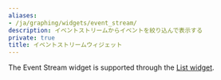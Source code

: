 ```yaml
---
aliases:
- /ja/graphing/widgets/event_stream/
description: イベントストリームからイベントを絞り込んで表示する
private: true
title: イベントストリームウィジェット
---
```


<div class="alert alert-warning">The Event Stream widget is supported through the <a href="https://docs.datadoghq.com/dashboards/widgets/list/">List widget</a>.</div>
